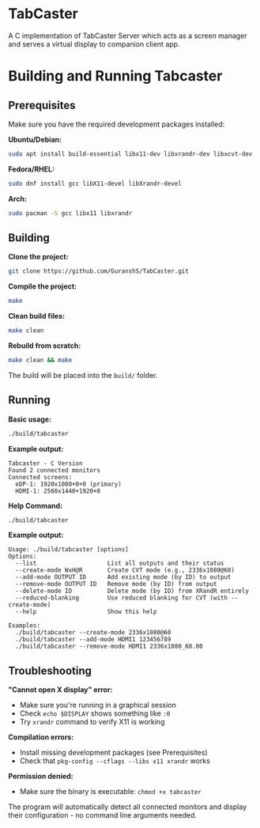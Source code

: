 # TabCaster

A C implementation of TabCaster Server which acts as a screen manager and serves a virtual display to companion client app.

# Building and Running Tabcaster

## Prerequisites

Make sure you have the required development packages installed:

**Ubuntu/Debian:**
```bash
sudo apt install build-essential libx11-dev libxrandr-dev libxcvt-dev
```

**Fedora/RHEL:**
```bash
sudo dnf install gcc libX11-devel libXrandr-devel
```

**Arch:**
```bash
sudo pacman -S gcc libx11 libxrandr
```

## Building

**Clone the project:**
```bash
git clone https://github.com/GuranshS/TabCaster.git
```

**Compile the project:**
```bash
make
```

**Clean build files:**
```bash
make clean
```

**Rebuild from scratch:**
```bash
make clean && make
```

The build will be placed into the `build/` folder.

## Running

**Basic usage:**
```bash
./build/tabcaster
```

**Example output:**
```
Tabcaster - C Version
Found 2 connected monitors
Connected screens:
  eDP-1: 1920x1080+0+0 (primary)
  HDMI-1: 2560x1440+1920+0
```

**Help Command:**
```bash
./build/tabcaster
```
**Example output:**
```
Usage: ./build/tabcaster [options]
Options:
  --list                    List all outputs and their status
  --create-mode WxH@R       Create CVT mode (e.g., 2336x1080@60)
  --add-mode OUTPUT ID      Add existing mode (by ID) to output
  --remove-mode OUTPUT ID   Remove mode (by ID) from output
  --delete-mode ID          Delete mode (by ID) from XRandR entirely
  --reduced-blanking        Use reduced blanking for CVT (with --create-mode)
  --help                    Show this help

Examples:
  ./build/tabcaster --create-mode 2336x1080@60
  ./build/tabcaster --add-mode HDMI1 123456789
  ./build/tabcaster --remove-mode HDMI1 2336x1080_60.00
```

## Troubleshooting

**"Cannot open X display" error:**
- Make sure you're running in a graphical session
- Check `echo $DISPLAY` shows something like `:0`
- Try `xrandr` command to verify X11 is working

**Compilation errors:**
- Install missing development packages (see Prerequisites)
- Check that `pkg-config --cflags --libs x11 xrandr` works

**Permission denied:**
- Make sure the binary is executable: `chmod +x tabcaster`

The program will automatically detect all connected monitors and display their configuration - no command line arguments needed.
